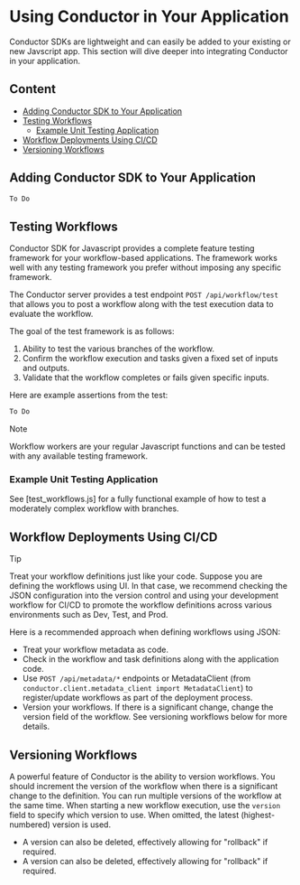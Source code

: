 # Using Conductor in Your Application

Conductor SDKs are lightweight and can easily be added to your existing or new Javscript app. This section will dive deeper into integrating Conductor in your application.

## Content

<!-- START doctoc generated TOC please keep comment here to allow auto update -->
<!-- DON'T EDIT THIS SECTION, INSTEAD RE-RUN doctoc TO UPDATE -->

- [Adding Conductor SDK to Your Application](#adding-conductor-sdk-to-your-application)
- [Testing Workflows](#testing-workflows)
  - [Example Unit Testing Application](#example-unit-testing-application)
- [Workflow Deployments Using CI/CD](#workflow-deployments-using-cicd)
- [Versioning Workflows](#versioning-workflows)

<!-- END doctoc generated TOC please keep comment here to allow auto update -->

## Adding Conductor SDK to Your Application

```javascript
To Do
```

## Testing Workflows

Conductor SDK for Javascript provides a complete feature testing framework for your workflow-based applications. The framework works well with any testing framework you prefer without imposing any specific framework.

The Conductor server provides a test endpoint `POST /api/workflow/test` that allows you to post a workflow along with the test execution data to evaluate the workflow.

The goal of the test framework is as follows:

1. Ability to test the various branches of the workflow.
2. Confirm the workflow execution and tasks given a fixed set of inputs and outputs.
3. Validate that the workflow completes or fails given specific inputs.

Here are example assertions from the test:

```javascript
To Do
```

>[!note]
>Workflow workers are your regular Javascript functions and can be tested with any available testing framework.

### Example Unit Testing Application

See [test_workflows.js] for a fully functional example of how to test a moderately complex workflow with branches.

## Workflow Deployments Using CI/CD

> [!tip]
>Treat your workflow definitions just like your code. Suppose you are defining the workflows using UI. In that case, we recommend checking the JSON configuration into the version control and using your development workflow for CI/CD to promote the workflow definitions across various environments such as Dev, Test, and Prod.

Here is a recommended approach when defining workflows using JSON:

- Treat your workflow metadata as code.
- Check in the workflow and task definitions along with the application code.
- Use `POST /api/metadata/*` endpoints or MetadataClient (from `conductor.client.metadata_client import MetadataClient`) to register/update workflows as part of the deployment process.
- Version your workflows. If there is a significant change, change the version field of the workflow. See versioning workflows below for more details.

## Versioning Workflows

A powerful feature of Conductor is the ability to version workflows. You should increment the version of the workflow when there is a significant change to the definition. You can run multiple versions of the workflow at the same time. When starting a new workflow execution, use the `version` field to specify which version to use. When omitted, the latest (highest-numbered) version is used.

- A version can also be deleted, effectively allowing for "rollback" if required.
- A version can also be deleted, effectively allowing for "rollback" if required.
